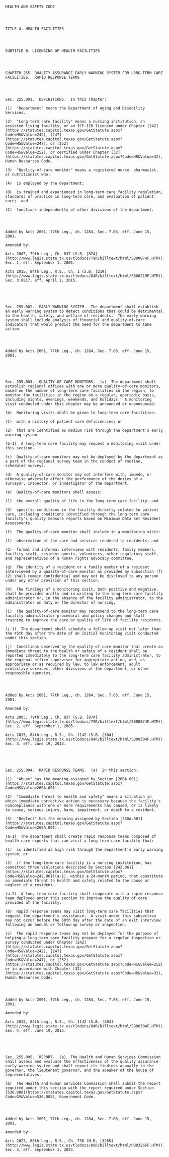 ﻿
    
    
    	
    					
    
    
    HEALTH AND SAFETY CODE
    
      
    
    
    TITLE 4. HEALTH FACILITIES
    
      
    
    
    SUBTITLE B. LICENSING OF HEALTH FACILITIES
    
      
    
    
    CHAPTER 255. QUALITY ASSURANCE EARLY WARNING SYSTEM FOR LONG-TERM CARE FACILITIES;  RAPID RESPONSE TEAMS
    
      
    
    
    Sec. 255.001.  DEFINITIONS.  In this chapter:
    
    (1)  "Department" means the Department of Aging and Disability Services.
    
    (2)  "Long-term care facility" means a nursing institution, an assisted living facility, or an ICF-IID licensed under Chapter [242](https://statutes.capitol.texas.gov/GetStatute.aspx?Code=HS&Value=242), [247](https://statutes.capitol.texas.gov/GetStatute.aspx?Code=HS&Value=247), or [252](https://statutes.capitol.texas.gov/GetStatute.aspx?Code=HS&Value=252), or certified under Chapter [32](https://statutes.capitol.texas.gov/GetStatute.aspx?Code=HR&Value=32), Human Resources Code.
    
    (3)  "Quality-of-care monitor" means a registered nurse, pharmacist, or nutritionist who:
    
    (A)  is employed by the department;
    
    (B)  is trained and experienced in long-term care facility regulation, standards of practice in long-term care, and evaluation of patient care;  and
    
    (C)  functions independently of other divisions of the department.
    
    
    
    
    Added by Acts 2001, 77th Leg., ch. 1284, Sec. 7.03, eff. June 15, 2001.
    
    Amended by: 
    
    Acts 2005, 79th Leg., Ch. 837 (S.B. [874](http://www.legis.state.tx.us/tlodocs/79R/billtext/html/SB00874F.HTM)), Sec. 1, eff. September 1, 2005.
    
    Acts 2015, 84th Leg., R.S., Ch. 1 (S.B. [219](http://www.legis.state.tx.us/tlodocs/84R/billtext/html/SB00219F.HTM)), Sec. 3.0817, eff. April 2, 2015.
    
    
    
    
    
    Sec. 255.002.  EARLY WARNING SYSTEM.  The department shall establish an early warning system to detect conditions that could be detrimental to the health, safety, and welfare of residents.  The early warning system shall include analysis of financial and quality-of-care indicators that would predict the need for the department to take action.
    
    
    
    
    Added by Acts 2001, 77th Leg., ch. 1284, Sec. 7.03, eff. June 15, 2001.
    
    
    
    
    
    Sec. 255.003.  QUALITY-OF-CARE MONITORS.  (a)  The department shall establish regional offices with one or more quality-of-care monitors, based on the number of long-term care facilities in the region, to monitor the facilities in the region on a regular, aperiodic basis, including nights, evenings, weekends, and holidays.  A monitoring visit conducted under this chapter may be announced or unannounced.
    
    (b)  Monitoring visits shall be given to long-term care facilities:
    
    (1)  with a history of patient care deficiencies; or
    
    (2)  that are identified as medium risk through the department's early warning system.
    
    (b-1)  A long-term care facility may request a monitoring visit under this section.
    
    (c)  Quality-of-care monitors may not be deployed by the department as a part of the regional survey team in the conduct of routine, scheduled surveys.
    
    (d)  A quality-of-care monitor may not interfere with, impede, or otherwise adversely affect the performance of the duties of a surveyor, inspector, or investigator of the department.
    
    (e)  Quality-of-care monitors shall assess:
    
    (1)  the overall quality of life in the long-term care facility; and
    
    (2)  specific conditions in the facility directly related to patient care, including conditions identified through the long-term care facility's quality measure reports based on Minimum Data Set Resident Assessments.
    
    (f)  The quality-of-care monitor shall include in a monitoring visit:
    
    (1)  observation of the care and services rendered to residents; and
    
    (2)  formal and informal interviews with residents, family members, facility staff, resident guests, volunteers, other regulatory staff, and representatives of a human rights advocacy committee.
    
    (g)  The identity of a resident or a family member of a resident interviewed by a quality-of-care monitor as provided by Subsection (f)(2) shall remain confidential and may not be disclosed to any person under any other provision of this section.
    
    (h)  The findings of a monitoring visit, both positive and negative, shall be provided orally and in writing to the long-term care facility administrator or, in the absence of the facility administrator, to the administrator on duty or the director of nursing.
    
    (i)  The quality-of-care monitor may recommend to the long-term care facility administrator procedural and policy changes and staff training to improve the care or quality of life of facility residents.
    
    (i-1)  The department shall schedule a follow-up visit not later than the 45th day after the date of an initial monitoring visit conducted under this section.
    
    (j)  Conditions observed by the quality-of-care monitor that create an immediate threat to the health or safety of a resident shall be reported immediately to the long-term care facility administrator, to the regional office supervisor for appropriate action, and, as appropriate or as required by law, to law enforcement, adult protective services, other divisions of the department, or other responsible agencies.
    
    
    
    
    Added by Acts 2001, 77th Leg., ch. 1284, Sec. 7.03, eff. June 15, 2001.
    
    Amended by: 
    
    Acts 2005, 79th Leg., Ch. 837 (S.B. [874](http://www.legis.state.tx.us/tlodocs/79R/billtext/html/SB00874F.HTM)), Sec. 2, eff. September 1, 2005.
    
    Acts 2015, 84th Leg., R.S., Ch. 1142 (S.B. [304](http://www.legis.state.tx.us/tlodocs/84R/billtext/html/SB00304F.HTM)), Sec. 3, eff. June 19, 2015.
    
    
    
    
    
    Sec. 255.004.  RAPID RESPONSE TEAMS.  (a)  In this section:
    
    (1)  "Abuse" has the meaning assigned by Section [260A.001](https://statutes.capitol.texas.gov/GetStatute.aspx?Code=HS&Value=260A.001).
    
    (2)  "Immediate threat to health and safety" means a situation in which immediate corrective action is necessary because the facility's noncompliance with one or more requirements has caused, or is likely to cause, serious injury, harm, impairment, or death to a resident.
    
    (3)  "Neglect" has the meaning assigned by Section [260A.001](https://statutes.capitol.texas.gov/GetStatute.aspx?Code=HS&Value=260A.001).
    
    (a-1)  The department shall create rapid response teams composed of health care experts that can visit a long-term care facility that:
    
    (1)  is identified as high risk through the department's early warning system; or
    
    (2)  if the long-term care facility is a nursing institution, has committed three violations described by Section [242.061](https://statutes.capitol.texas.gov/GetStatute.aspx?Code=HS&Value=242.061)(a-1), within a 24-month period, that constitute an immediate threat to health and safety related to the abuse or neglect of a resident.
    
    (a-2)  A long-term care facility shall cooperate with a rapid response team deployed under this section to improve the quality of care provided at the facility.
    
    (b)  Rapid response teams may visit long-term care facilities that request the department's assistance.  A visit under this subsection may not occur before the 60th day after the date of an exit interview following an annual or follow-up survey or inspection.
    
    (c)  The rapid response teams may not be deployed for the purpose of helping a long-term care facility prepare for a regular inspection or survey conducted under Chapter [242](https://statutes.capitol.texas.gov/GetStatute.aspx?Code=HS&Value=242), [247](https://statutes.capitol.texas.gov/GetStatute.aspx?Code=HS&Value=247), or [252](https://statutes.capitol.texas.gov/GetStatute.aspx?Code=HS&Value=252) or in accordance with Chapter [32](https://statutes.capitol.texas.gov/GetStatute.aspx?Code=HR&Value=32), Human Resources Code.
    
    
    
    
    Added by Acts 2001, 77th Leg., ch. 1284, Sec. 7.03, eff. June 15, 2001.
    
    Amended by: 
    
    Acts 2015, 84th Leg., R.S., Ch. 1142 (S.B. [304](http://www.legis.state.tx.us/tlodocs/84R/billtext/html/SB00304F.HTM)), Sec. 4, eff. June 19, 2015.
    
    
    
    
    
    Sec. 255.005.  REPORT.  (a)  The Health and Human Services Commission shall assess and evaluate the effectiveness of the quality assurance early warning system and shall report its findings annually to the governor, the lieutenant governor, and the speaker of the house of representatives.
    
    (b)  The Health and Human Services Commission shall submit the report required under this section with the report required under Section [536.008](https://statutes.capitol.texas.gov/GetStatute.aspx?Code=GV&Value=536.008), Government Code.
    
    
    
    
    Added by Acts 2001, 77th Leg., ch. 1284, Sec. 7.03, eff. June 15, 2001.
    
    Amended by: 
    
    Acts 2023, 88th Leg., R.S., Ch. 738 (H.B. [3265](http://www.legis.state.tx.us/tlodocs/88R/billtext/html/HB03265F.HTM)), Sec. 3, eff. September 1, 2023.
    
    
    
    
    				
